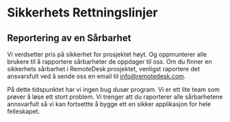 # Sikkerhets Rettningslinjer

## Reportering av en Sårbarhet

Vi verdsetter pris på sikkerhet for prosjektet høyt. Og oppmunterer alle brukere til å rapportere sårbarheter de oppdager til oss.
Om du finner en sikkerhets sårbarhet i RemoteDesk prosjektet, venligst raportere det ansvarsfult ved å sende oss en email til info@remotedesk.com.

På dette tidspunktet har vi ingen bug dusør program. Vi er ett lite team som prøver å løse ett stort problem. Vi trenger att du raporterer alle sårbarhetene
annsvarfult så vi kan fortsettte å bygge ett en sikker applikasjon for hele felleskapet.
